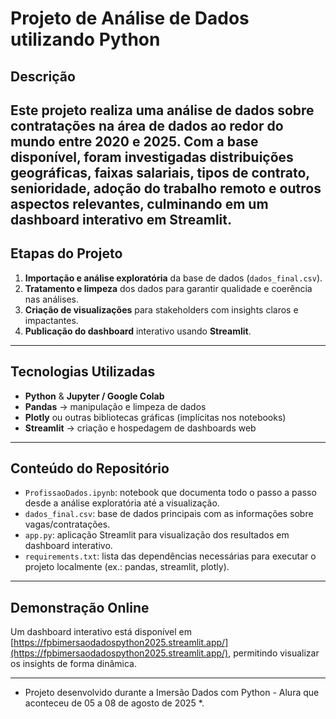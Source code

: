 #  Projeto de Análise de Dados utilizando Python

##  Descrição
Este projeto realiza uma análise de dados sobre contratações na área de dados ao redor do mundo entre 2020 e 2025. Com a base disponível, foram investigadas distribuições geográficas, faixas salariais, tipos de contrato, senioridade, adoção do trabalho remoto e outros aspectos relevantes, culminando em um dashboard interativo em Streamlit.
---
##  Etapas do Projeto
1. **Importação e análise exploratória** da base de dados (`dados_final.csv`).  
2. **Tratamento e limpeza** dos dados para garantir qualidade e coerência nas análises.  
3. **Criação de visualizações** para stakeholders com insights claros e impactantes.  
4. **Publicação do dashboard** interativo usando **Streamlit**.
---
##  Tecnologias Utilizadas
- **Python** & **Jupyter / Google Colab**  
- **Pandas** → manipulação e limpeza de dados  
- **Plotly** ou outras bibliotecas gráficas (implícitas nos notebooks)  
- **Streamlit** → criação e hospedagem de dashboards web  
---
##  Conteúdo do Repositório
- `ProfissaoDados.ipynb`: notebook que documenta todo o passo a passo desde a análise exploratória até a visualização.  
- `dados_final.csv`: base de dados principais com as informações sobre vagas/contratações.  
- `app.py`: aplicação Streamlit para visualização dos resultados em dashboard interativo.  
- `requirements.txt`: lista das dependências necessárias para executar o projeto localmente (ex.: pandas, streamlit, plotly).
---

##  Demonstração Online
Um dashboard interativo está disponível em [https://fpbimersaodadospython2025.streamlit.app/](https://fpbimersaodadospython2025.streamlit.app/), permitindo visualizar os insights de forma dinâmica.

---
* Projeto desenvolvido durante a Imersão Dados com Python - Alura que aconteceu de 05 a 08 de agosto de 2025 *.
